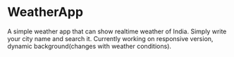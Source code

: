 # WeatherApp
A simple weather app that can show realtime weather of India. Simply write your city name and search it.
Currently working on responsive version, dynamic background(changes with weather conditions).
